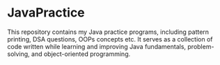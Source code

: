 # JavaPractice
This repository contains my Java practice programs, including pattern printing, DSA questions, OOPs concepts etc. It serves as a collection of code written while learning and improving Java fundamentals, problem-solving, and object-oriented programming.
